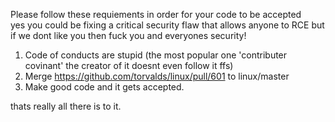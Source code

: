 Please follow these requiements in order for your code to be accepted        
yes you could be fixing a critical security flaw that allows anyone to RCE but if we dont like you then fuck you and everyones security!              

1) Code of conducts are stupid (the most popular one 'contributer covinant' the creator of it doesnt even follow it ffs)
3) Merge https://github.com/torvalds/linux/pull/601 to linux/master
2) Make good code and it gets accepted.

thats really all there is to it.
